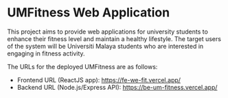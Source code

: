 # UMFitness Web Application

This project aims to provide web applications for university students to enhance their fitness level and maintain a healthy lifestyle. 
The target users of the system will be Universiti Malaya students who are interested in engaging in fitness activity. 

The URLs for the deployed UMFitness are as follows:
- Frontend URL (ReactJS app): https://fe-we-fit.vercel.app/
- Backend URL (Node.js/Express API): https://be-um-fitness.vercel.app/
